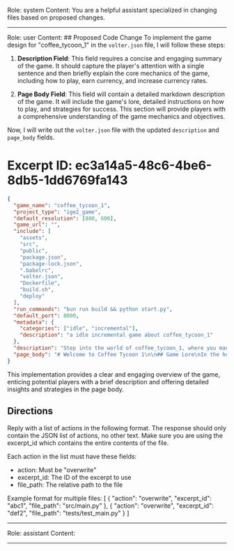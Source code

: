 Role: system
Content: You are a helpful assistant specialized in changing files based on proposed changes.
__________________
Role: user
Content: ## Proposed Code Change
To implement the game design for "coffee_tycoon_1" in the `volter.json` file, I will follow these steps:

1. **Description Field**: This field requires a concise and engaging summary of the game. It should capture the player's attention with a single sentence and then briefly explain the core mechanics of the game, including how to play, earn currency, and increase currency rates.

2. **Page Body Field**: This field will contain a detailed markdown description of the game. It will include the game's lore, detailed instructions on how to play, and strategies for success. This section will provide players with a comprehensive understanding of the game mechanics and objectives.

Now, I will write out the `volter.json` file with the updated `description` and `page_body` fields.

# Excerpt ID: ec3a14a5-48c6-4be6-8db5-1dd6769fa143
```json volter.json
{
  "game_name": "coffee_tycoon_1",
  "project_type": "ige2_game",
  "default_resolution": [800, 600],
  "game_url": "",
  "include": [
    "assets",
    "src",
    "public",
    "package.json",
    "package-lock.json",
    ".babelrc",
    "volter.json",
    "Dockerfile",
    "build.sh",
    "deploy"
  ],
  "run_commands": "bun run build && python start.py",
  "default_port": 8000,
  "metadata": {
    "categories": ["idle", "incremental"],
    "description": "a idle incremental game about coffee_tycoon_1"
  },
  "description": "Step into the world of coffee_tycoon_1, where you manage a bustling coffee shop in this engaging idle incremental game. Watch as baristas serve customers automatically, earning money with each cup of coffee sold. Upgrade your shop to increase barista speed, customer capacity, and coffee prices to maximize your profits.",
  "page_body": "# Welcome to Coffee Tycoon 1\n\n## Game Lore\nIn the heart of the city, your coffee shop stands as a beacon for coffee lovers. As the owner, your goal is to transform this humble café into a thriving business empire. With each cup of coffee served, you inch closer to becoming the ultimate coffee tycoon.\n\n## How to Play\n- **Automatic Gameplay**: The game plays itself! Customers appear at the counter, and baristas automatically prepare and serve coffee.\n- **Earning Currency**: Each customer pays a fixed amount for their coffee. The more customers you serve, the more money you earn.\n- **Upgrades**: Use your earnings to purchase upgrades. Increase the number of baristas, improve their speed, enhance coffee machine efficiency, expand customer capacity, and raise coffee prices.\n\n## Strategies for Success\n- **Optimize Barista Count**: More baristas mean more customers served simultaneously. Invest in this upgrade early to boost your earnings.\n- **Speed Matters**: Faster baristas can serve more customers in less time. Prioritize speed upgrades to keep the line moving.\n- **Efficiency is Key**: A more efficient coffee machine reduces preparation time, allowing baristas to serve more customers.\n- **Expand Your Reach**: Increasing customer capacity ensures you never miss a sale, even during peak hours.\n- **Maximize Profits**: Raising coffee prices increases your earnings per customer, accelerating your path to success.\n\nEmbark on your journey to coffee shop stardom and become the ultimate coffee tycoon!"
}
```

This implementation provides a clear and engaging overview of the game, enticing potential players with a brief description and offering detailed insights and strategies in the page body.

## Directions
Reply with a list of actions in the following format. The response should only contain the JSON list of actions, no other text.
Make sure you are using the excerpt_id which contains the entire contents of the file.

Each action in the list must have these fields:
- action: Must be "overwrite"
- excerpt_id: The ID of the excerpt to use
- file_path: The relative path to the file

Example format for multiple files:
[
    {
        "action": "overwrite",
        "excerpt_id": "abc1",
        "file_path": "src/main.py"
    },
    {
        "action": "overwrite",
        "excerpt_id": "def2",
        "file_path": "tests/test_main.py"
    }
]
__________________
Role: assistant
Content: 
__________________
